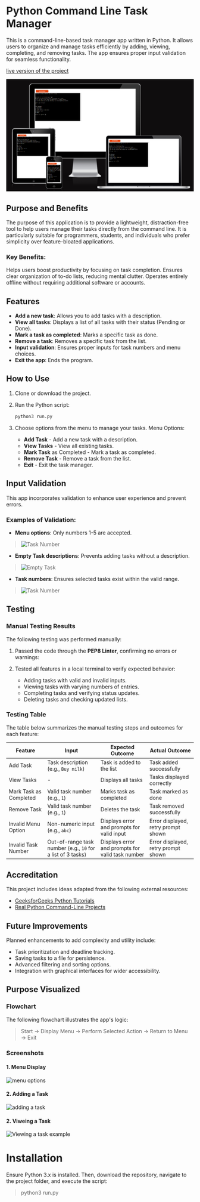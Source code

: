 # Python Command Line Task Manager

This is a command-line-based task manager app written in Python. It allows users to organize and manage tasks efficiently by adding, viewing, completing, and removing tasks. The app ensures proper input validation for seamless functionality.

[live version of the project](https://taskm-388f9bd7b7c7.herokuapp.com/)

![amIResponssive](assets/images/amIResponsive.png)

## Purpose and Benefits

The purpose of this application is to provide a lightweight, distraction-free tool to help users manage their tasks directly from the command line. It is particularly suitable for programmers, students, and individuals who prefer simplicity over feature-bloated applications.

### Key Benefits:
Helps users boost productivity by focusing on task completion.
Ensures clear organization of to-do lists, reducing mental clutter.
Operates entirely offline without requiring additional software or accounts.


## Features

- **Add a new task**: Allows you to add tasks with a description.
- **View all tasks**: Displays a list of all tasks with their status (Pending or Done).
- **Mark a task as completed**: Marks a specific task as done.
- **Remove a task**: Removes a specific task from the list.
- **Input validation**: Ensures proper inputs for task numbers and menu choices.
- **Exit the app**: Ends the program.

## How to Use

1. Clone or download the project.
2. Run the Python script:

   ```bash
   python3 run.py
3. Choose options from the menu to manage your tasks.
Menu Options:

   - **Add Task** - Add a new task with a description.
   - **View Tasks** - View all existing tasks.
   - **Mark Task** as Completed - Mark a task as completed.
   - **Remove Task** - Remove a task from the list.
   - **Exit** - Exit the task manager.

## Input Validation

This app incorporates validation to enhance user experience and prevent errors.
   ### Examples of Validation:
   - **Menu options**: Only numbers 1-5 are accepted.
   >![Task Number](assets/images/inputVal_6.png)
   - **Empty Task descriptions**: Prevents adding tasks without a description.
   >![Empty Task](assets/images/emptyTask.png)
   - **Task numbers**: Ensures selected tasks exist within the valid range.
   >![Task Number](assets/images/inputvalid2.png)

## Testing
### Manual Testing Results
The following testing was performed manually:

1. Passed the code through the **PEP8 Linter**, confirming no errors or warnings:

2. Tested all features in a local terminal to verify expected behavior:
   - Adding tasks with valid and invalid inputs.
   - Viewing tasks with varying numbers of entries.
   - Completing tasks and verifying status updates.
   - Deleting tasks and checking updated lists.

### Testing Table
The table below summarizes the manual testing steps and outcomes for each feature:

| **Feature**            | **Input**                     | **Expected Outcome**                              | **Actual Outcome**                                |
|-------------------------|-------------------------------|--------------------------------------------------|--------------------------------------------------|
| Add Task               | Task description (e.g., `Buy milk`) | Task is added to the list                        | Task added successfully                          |
| View Tasks             | -                             | Displays all tasks                               | Tasks displayed correctly                        |
| Mark Task as Completed | Valid task number (e.g., `1`) | Marks task as completed                          | Task marked as done                              |
| Remove Task            | Valid task number (e.g., `1`) | Deletes the task                                 | Task removed successfully                        |
| Invalid Menu Option    | Non-numeric input (e.g., `abc`) | Displays error and prompts for valid input       | Error displayed, retry prompt shown             |
| Invalid Task Number    | Out-of-range task number (e.g., `10` for a list of 3 tasks) | Displays error and prompts for valid task number | Error displayed, retry prompt shown             |


## Accreditation
This project includes ideas adapted from the following external resources:

- [GeeksforGeeks Python Tutorials](https://www.geeksforgeeks.org/)
- [Real Python Command-Line Projects](https://realpython.com/)

## Future Improvements
Planned enhancements to add complexity and utility include:

- Task prioritization and deadline tracking.
- Saving tasks to a file for persistence.
- Advanced filtering and sorting options.
- Integration with graphical interfaces for wider accessibility.

## Purpose Visualized
### Flowchart
The following flowchart illustrates the app's logic:
 > Start → Display Menu → Perform Selected Action → Return to Menu → Exit

### Screenshots
#### 1. Menu Display
   ![menu options](assets/images/menu.png)
#### 2. Adding a Task
   ![adding a task](assets/images/addTask.png)
#### 2. Viweing a Task
   ![Viewing a task example](assets/images/viewTask.png)

# Installation

Ensure Python 3.x is installed. Then, download the repository, navigate to the project folder, and execute the script:

> python3 run.py
